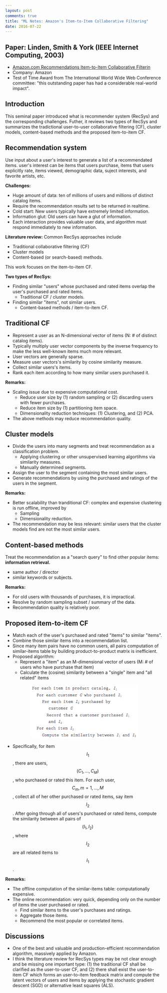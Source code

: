```yaml
---
layout: post
comments: true
title: "ML Notes: Amazon's Item-to-Item Collaborative Filtering"
date: 2016-07-22
---
```


## Paper: Linden, Smith & York (IEEE Internet Computing, 2003)

- [Amazon.com Recommendations Item-to-Item Collaborative Filterin](https://www.cs.umd.edu/~samir/498/Amazon-Recommendations.pdf)
- Company: Amazon
- Test of Time Award from The International World Wide Web Conference committee: "this outstanding paper has had a considerable real-world impact".


## Introduction

This seminal paper introduced what is recommender system (RecSys) and the corresponding challenges. Futher, it reviews two types of RecSys and summarizes the tradictional user-to-user collaborative filtering (CF), cluster models, content-based methods and the proposed item-to-item CF.


## Recommendation system

Use input about a user's interest to generate a list of a recommendated items. user's interest can be items that users purchase, items that users explicitly rate, items viewed, demographic data, suject interests, and favorite artists, etc.

**Challenges:**

- Huge amount of data: ten of millions of users and millions of distinct catalog items.
- Require the recommendation results set to be returned in realtime.
- Cold start: New users typically have extremely limited information.
- Information glut: Old users can have a glut of information.
- Each interaction provides valuable user data, and algorithm must respond immediately to new information.

**Literature review:** Common RecSys approaches include

- Traditional collaborative filtering (CF)
- Cluster models
- Content-based (or search-based) methods.

This work focuses on the item-to-item CF.

**Two types of RecSys:**

- Finding similar "users" whose purchased and rated items overlap the user's purchased and rated items.
  * Traditional CF / cluster models.
- Finding similar "items", not similar users.
  * Content-based methods / item-to-item CF.


## Traditional CF

- Represent a user as an N-dimensional vector of items (N: # of distinct catalog items).
- Typically multiply user vector components by the inverse frequency to make the less well-known items much more relevant.
- User vectors are generally sparse.
- Measure user vectors's similarity by cosine similarity measure.
- Collect similar users's items.
- Rank each item according to how many similar users purchased it.

**Remarks:**

- Scaling issue due to expensive computational cost.
  * Reduce user size by (1) random sampling or (2) discarding users with fewer purchases.
  * Reduce item size by (1) partitioning item space.
  * Dimensionality reduction techniques: (1) Clustering, and (2) PCA.
- The above methods may reduce recommendation quality.


## Cluster models

- Divide the users into many segments and treat recommendation as a classification problem.
  * Applying clustering or other unsupervised learning algortihms via similarity measures.
  * Manually determined segments.
- Assign the user to the segment containing the most similar users.
- Generate recommendations by using the purchased and ratings of the users in the segment.

**Remarks:**

- Better scalability than tranditional CF: complex and expensive clustering is run offline, improved by
  * Sampling
  * Dimensionality reduction.
- The recommendation may be less relevant: similar users that the cluster models find are not the most similar users.


## Content-based methods

Treat the recommendation as a "search query" to find other popular items: **information retrieval.**

- same author / director
- similar keywords or subjects.

**Remarks:**

- For old users with thousands of purchases, it is impractical.
- Resolve by random sampling subset / summary of the data.
- Recommendation quality is relatively poor.


## Proposed item-to-item CF

- Match each of the user's purchased and rated "items" to similar "items".
- Combine those similar items into a recommendation list.
- Since many item pairs have no common users, all pairs computation of similar-items table by building product-to-product matrix is inefficient.
- Proposed algorithm: 
  * Represent a "item" as an M-dimensional vector of users (M: # of users who have purchase that item)
  * Calculate the (cosine) similarity between a "single" item and "all related" items

<div style="text-align:center">
<img src="/images/amazon_item2itemCF_algo.png"/>
</div>

- Specifically, for item $$I_1$$, there are users, $$(C_1,...,C_M)$$, who purchased or rated this item. For each user, $$C_m, m = 1,...,M$$, collect all of her other purchased or rated items, say item $$I_2$$. After going through all of users's purchased or rated items, compute the similarity between all pairs of $$(I_1, I_2)$$, where $$I_2$$ are all related items to $$I_1$$.

**Remarks:**

- The offline computation of the similar-items table: computationally expensive.
- The online recommendation: very quick, depending only on the number of items the user purchased or rated.
  * Find similar items to the user's purchases and ratings.
  * Aggregate those items.
  * Recommend the most popular or correlated items.


## Discussions

- One of the best and valuable and production-efficient recommendation algorithm, massively applied by Amazon.
- I think the literature review for RecSys types may be not clear enough and be missing one important type: (1) the traditional CF shall be clarified as the user-to-user CF, and (2) there shall exist the user-to-item CF which forms an user-to-item feedback matrix and compute the latent vectors of users and items by applying the stochastic gradient descent (SGD) or alternative least squares (ALS).
